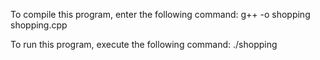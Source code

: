 To compile this program, enter the following command:
g++ -o shopping shopping.cpp

To run this program, execute the following command:
./shopping
